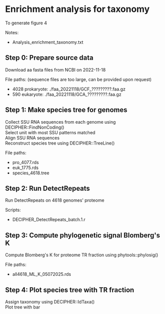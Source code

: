 # Enrichment analysis for taxonomy
To generate figure 4

Notes:
 - Analysis_enrichment_taxonomy.txt


Step 0: Prepare source data
---
Download aa fasta files from NCBI on 2022-11-18

File paths: (sequence files are too large, can be provided upon request)
 - 4028 prokaryote: ./faa_20221118/GCF_?????????.faa.gz
 - 590 eukaryote: ./faa_20221118/GCA_?????????.faa.gz 

	 
Step 1: Make species tree for genomes
---
Collect SSU RNA sequences from each genome using DECIPHER::FindNonCoding() \
Select unit with most SSU patterns matched \
Align SSU RNA sequences \
Reconstruct species tree using DECIPHER::TreeLine()

File paths:
 - pro_4077.rds
 - euk_1775.rds
 - species_4618.tree


Step 2: Run DetectRepeats
---
Run DetectRepeats on 4618 genomes' proteome

Scripts:
 - DECIPHER_DetectRepeats_batch.1.r


Step 3: Compute phylogenetic signal Blomberg's K
---
Compute Blomberg's K for proteome TR fraction using phytools::phylosig()

File paths:
 - all4618_ML_K_05072025.rds


Step 4: Plot species tree with TR fraction
---
Assign taxonomy using DECIPHER::IdTaxa() \
Plot tree with bar